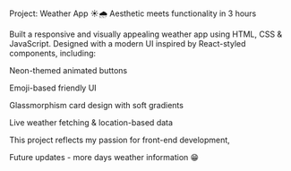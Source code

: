 

Project: Weather App ☀️🌧️
Aesthetic meets functionality in 3 hours

Built a responsive and visually appealing weather app using HTML, CSS & JavaScript. Designed with a modern UI inspired by React-styled components, including:

Neon-themed animated buttons

Emoji-based friendly UI

Glassmorphism card design with soft gradients

Live weather fetching & location-based data


This project reflects my passion for front-end development, 


Future updates - more days weather information 😁
